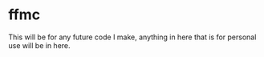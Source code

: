 # ffmc
This will be for any future code I make, anything in here that is for personal use will be in here.
